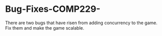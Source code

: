 # Bug-Fixes-COMP229-
There are two bugs that have risen from adding concurrency to the game. Fix them and make the game scalable.
